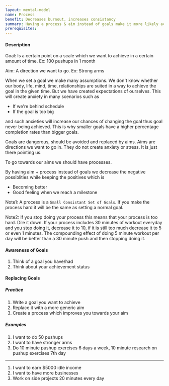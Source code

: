 ```yaml
---
layout: mental-model
name: Process
benefit: Decreases burnout, increases consistancy
summary: Having a process & aim instead of goals make it more likely achieving it.
prerequisites:
---
```


#### Description

Goal: Is a certain point on a scale which we want to achieve in a certain amount of time. Ex: 100 pushups in 1 month

Aim: A direction we want to go. Ex: Strong arms

When we set a goal we make many assumptions. We don't know whether our body, life, mind, time, relationships are suited in a way to achieve the goal in the given time. But we have created expectations of ourselves. This will create anxiety in many scenarios such as

- If we're behind schedule
- If the goal is too big

and such anxieties will increase our chances of changing the goal thus goal never being achieved. This is why smaller goals have a higher percentage completion rates than bigger goals.

Goals are dangerous, should be avoided and replaced by aims. Aims are directions we want to go in. They do not create anxiety or stress. It is just there pointing us.

To go towards our aims we should have processes.

By having aim + process instead of goals we decrease the negative possiblities while keeping the positives which is

- Becoming better
- Good feeling when we reach a milestone

Note1: A process is a `Small Consistant Set of Goals`. If you make the process hard it will be the same as setting a normal goal. 

Note2: If you stop doing your process this means that your process is too hard. Dile it down. If your process includes 30 minutes of workout everyday and you stop doing it, decrease it to 10, if it is still too much decrease it to 5 or even 1 minutes. The compounding effect of doing 5 minute workout per day will be better than a 30 minute push and then stopping doing it. 

#### Awareness of Goals

1. Think of a goal you have/had
2. Think about your achievement status

#### Replacing Goals

##### Practice

1. Write a goal you want to achieve
2. Replace it with a more generic aim
3. Create a process which improves you towards your aim

##### Examples

1. I want to do 50 pushups
2. I want to have stronger arms
3. Do 10 minute pushup exercises 6 days a week, 10 minute research on pushup exercises 7th day

---

1. I want to earn $5000 idle income
2. I want to have more businesses
3. Work on side projects 20 minutes every day